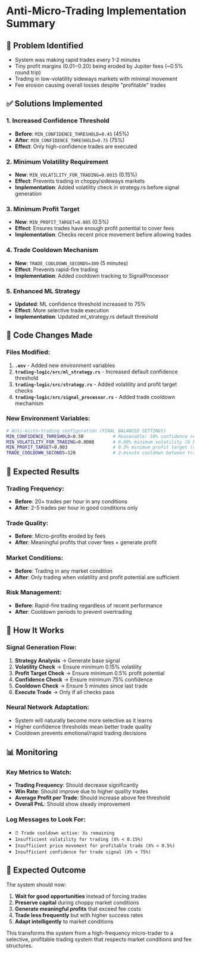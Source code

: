 # Anti-Micro-Trading Implementation Summary

## 🎯 Problem Identified
- System was making rapid trades every 1-2 minutes
- Tiny profit margins ($0.01-$0.20) being eroded by Jupiter fees (~0.5% round trip)
- Trading in low-volatility sideways markets with minimal movement
- Fee erosion causing overall losses despite "profitable" trades

## ✅ Solutions Implemented

### 1. **Increased Confidence Threshold**
- **Before**: `MIN_CONFIDENCE_THRESHOLD=0.45` (45%)
- **After**: `MIN_CONFIDENCE_THRESHOLD=0.75` (75%)
- **Effect**: Only high-confidence trades are executed

### 2. **Minimum Volatility Requirement**
- **New**: `MIN_VOLATILITY_FOR_TRADING=0.0015` (0.15%)
- **Effect**: Prevents trading in choppy/sideways markets
- **Implementation**: Added volatility check in strategy.rs before signal generation

### 3. **Minimum Profit Target**
- **New**: `MIN_PROFIT_TARGET=0.005` (0.5%)
- **Effect**: Ensures trades have enough profit potential to cover fees
- **Implementation**: Checks recent price movement before allowing trades

### 4. **Trade Cooldown Mechanism**
- **New**: `TRADE_COOLDOWN_SECONDS=300` (5 minutes)
- **Effect**: Prevents rapid-fire trading
- **Implementation**: Added cooldown tracking to SignalProcessor

### 5. **Enhanced ML Strategy**
- **Updated**: ML confidence threshold increased to 75%
- **Effect**: More selective trade execution
- **Implementation**: Updated ml_strategy.rs default threshold

## 🔧 Code Changes Made

### Files Modified:
1. **`.env`** - Added new environment variables
2. **`trading-logic/src/ml_strategy.rs`** - Increased default confidence threshold
3. **`trading-logic/src/strategy.rs`** - Added volatility and profit target checks
4. **`trading-logic/src/signal_processor.rs`** - Added trade cooldown mechanism

### New Environment Variables:
```bash
# Anti-micro-trading configuration (FINAL BALANCED SETTINGS)
MIN_CONFIDENCE_THRESHOLD=0.50           # Reasonable: 50% confidence required
MIN_VOLATILITY_FOR_TRADING=0.0008       # 0.08% minimum volatility (8 basis points)
MIN_PROFIT_TARGET=0.003                 # 0.3% minimum profit target (covers fees)
TRADE_COOLDOWN_SECONDS=120              # 2-minute cooldown between trades
```

## 🎯 Expected Results

### Trading Frequency:
- **Before**: 20+ trades per hour in any conditions
- **After**: 2-5 trades per hour in good conditions only

### Trade Quality:
- **Before**: Micro-profits eroded by fees
- **After**: Meaningful profits that cover fees + generate profit

### Market Conditions:
- **Before**: Trading in any market condition
- **After**: Only trading when volatility and profit potential are sufficient

### Risk Management:
- **Before**: Rapid-fire trading regardless of recent performance
- **After**: Cooldown periods to prevent overtrading

## 🚀 How It Works

### Signal Generation Flow:
1. **Strategy Analysis** → Generate base signal
2. **Volatility Check** → Ensure minimum 0.15% volatility
3. **Profit Target Check** → Ensure minimum 0.5% profit potential
4. **Confidence Check** → Ensure minimum 75% confidence
5. **Cooldown Check** → Ensure 5 minutes since last trade
6. **Execute Trade** → Only if all checks pass

### Neural Network Adaptation:
- System will naturally become more selective as it learns
- Higher confidence thresholds mean better trade quality
- Cooldown prevents emotional/rapid trading decisions

## 📊 Monitoring

### Key Metrics to Watch:
- **Trading Frequency**: Should decrease significantly
- **Win Rate**: Should improve due to higher quality trades
- **Average Profit per Trade**: Should increase above fee threshold
- **Overall PnL**: Should show steady improvement

### Log Messages to Look For:
- `⏰ Trade cooldown active: Xs remaining`
- `Insufficient volatility for trading (X% < 0.15%)`
- `Insufficient price movement for profitable trade (X% < 0.5%)`
- `Insufficient confidence for trade signal (X% < 75%)`

## 🎉 Expected Outcome

The system should now:
1. **Wait for good opportunities** instead of forcing trades
2. **Preserve capital** during choppy market conditions  
3. **Generate meaningful profits** that exceed fee costs
4. **Trade less frequently** but with higher success rates
5. **Adapt intelligently** to market conditions

This transforms the system from a high-frequency micro-trader to a selective, profitable trading system that respects market conditions and fee structures.